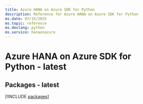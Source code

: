 ```yaml
---
title: Azure HANA on Azure SDK for Python
description: Reference for Azure HANA on Azure SDK for Python
ms.date: 07/15/2025
ms.topic: reference
ms.devlang: python
ms.service: hanaonazure
---
```

# Azure HANA on Azure SDK for Python - latest
## Packages - latest
[!INCLUDE [packages](hana-on-azure-index.md)]